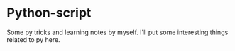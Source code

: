# Python-script
Some py tricks and learning notes by myself.
I'll put some interesting things related to py here.
